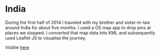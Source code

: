 # India

During the first half of 2014 I traveled with my brother and sister-in-law around India for about five months. I used a OS map app to drop pins at places we stopped. I converted that map data into KML and subsequently used Leaflet JS to visualise the journey.

Visible [here](https://freemagee.github.io/india/)

